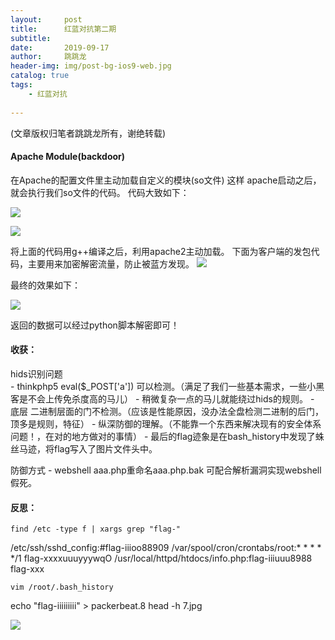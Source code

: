 ```yaml
---
layout:     post
title:      红蓝对抗第二期
subtitle:   
date:       2019-09-17
author:     跳跳龙
header-img: img/post-bg-ios9-web.jpg
catalog: true
tags:
    - 红蓝对抗
            
---
```


(文章版权归笔者跳跳龙所有，谢绝转载)


#### Apache Module(backdoor)

在Apache的配置文件里主动加载自定义的模块(so文件)
这样 apache启动之后，就会执行我们so文件的代码。
代码大致如下：

![](http://tiaotiaolong2.cn-bj.ufileos.com/blog26-01.jpg)

![](http://tiaotiaolong2.cn-bj.ufileos.com/blog26-02.jpg)

将上面的代码用g++编译之后，利用apache2主动加载。
下面为客户端的发包代码，主要用来加密解密流量，防止被蓝方发现。
![](http://tiaotiaolong2.cn-bj.ufileos.com/blog26-03.jpg)

最终的效果如下：

![](http://tiaotiaolong2.cn-bj.ufileos.com/blog26-04.jpg)

返回的数据可以经过python脚本解密即可！

#### 收获：

hids识别问题  
    - thinkphp5 eval($_POST['a']) 可以检测。（满足了我们一些基本需求，一些小黑客是不会上传免杀度高的马儿）
    - 稍微复杂一点的马儿就能绕过hids的规则。
    - 底层 二进制层面的门不检测。（应该是性能原因，没办法全盘检测二进制的后门，顶多是规则，特征）
    - 纵深防御的理解。（不能靠一个东西来解决现有的安全体系问题！，在对的地方做对的事情）
    - 最后的flag迹象是在bash_history中发现了蛛丝马迹，将flag写入了图片文件头中。
    
    
防御方式
    - webshell aaa.php重命名aaa.php.bak 可配合解析漏洞实现webshell假死。
    


#### 反思：


```
find /etc -type f | xargs grep "flag-"
```

/etc/ssh/sshd_config:#flag-iiioo88909
/var/spool/cron/crontabs/root:* * * * */1  flag-xxxxuuuyyywqO
/usr/local/httpd/htdocs/info.php:flag-iiiuuu8988flag-xxx

```
vim /root/.bash_history
```

echo "flag-iiiiiiiii" > packerbeat.8
head -h 7.jpg



![](http://tiaotiaolong.cn-bj.ufileos.com/wechatzanshangma.jpg)










